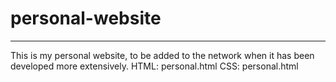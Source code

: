 # personal-website
---
This is my personal website, to be added to the network when it has been developed more extensively. 
HTML: personal.html
CSS: personal.html
